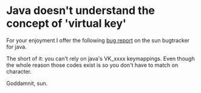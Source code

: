 # Java doesn't understand the concept of 'virtual key'

For your enjoyment I offer the following <a href="http://bugs.sun.com/bugdatabase/view_bug.do?bug_id=4262044" target="_blank">bug report</a> on the sun bugtracker for java. 

The short of it: you can't rely on java's VK_xxxx keymappings. Even though the whole reason those codes exist is so you don't have to match on character.

Goddamnit, sun.